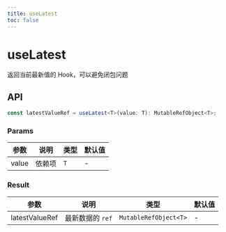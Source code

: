 ```yaml
---
title: useLatest
toc: false
---
```


# useLatest

返回当前最新值的 Hook，可以避免闭包问题

<code src="./demo.tsx"></code>

## API

```typescript
const latestValueRef = useLatest<T>(value: T): MutableRefObject<T>;
```

### Params

| 参数  | 说明   | 类型 | 默认值 |
| ----- | ------ | ---- | ------ |
| value | 依赖项 | `T`  | -      |

### Result

| 参数           | 说明             | 类型                  | 默认值 |
| -------------- | ---------------- | --------------------- | ------ |
| latestValueRef | 最新数据的 `ref` | `MutableRefObject<T>` | -      |
